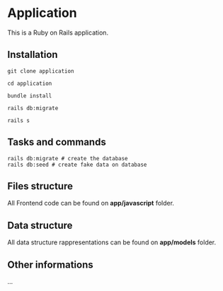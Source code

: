 # Application

This is a Ruby on Rails application.

## Installation

```shell
git clone application

cd application

bundle install

rails db:migrate

rails s
```

## Tasks and commands

```shell
rails db:migrate # create the database
rails db:seed # create fake data on database
```

## Files structure

All Frontend code can be found on **app/javascript** folder.

## Data structure

All data structure rappresentations can be found on **app/models** folder.

## Other informations

...